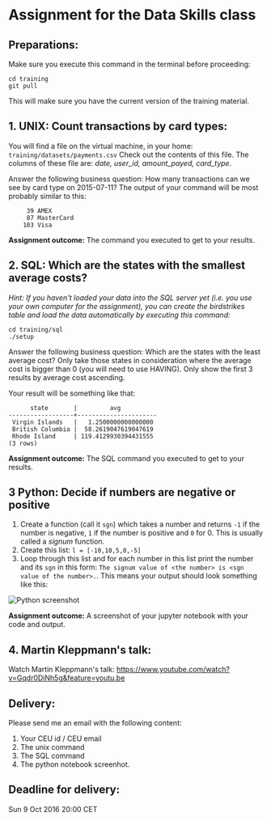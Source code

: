 # Assignment for the Data Skills class

## Preparations:
Make sure you execute this command in the terminal before proceeding:
```
cd training
git pull
```
This will make sure you have the current version of the training material.

## 1. UNIX: Count transactions by card types:
You will find a file on the virtual machine, in your home: ```training/datasets/payments.csv```
Check out the contents of this file. The columns of these file are: *date, user_id, amount_payed, card_type*. 

Answer the following business question: How many transactions can we see by card type on 2015-07-11?
The output of your command will be most probably similar to this:
```
     39 AMEX
     87 MasterCard
    103 Visa
```
**Assignment outcome:** The command you executed to get to your results.

## 2. SQL: Which are the states with the smallest average costs?
*Hint: If you haven't loaded your data into the SQL server yet (i.e. you use your own computer for the assignment), you can create the birdstrikes table and load the data automatically by executing this command:*
```
cd training/sql
./setup
```

Answer the following business question:
Which are the states with the least average cost? Only take those states in consideration where the average cost is bigger than 0 (you will need to use HAVING). Only show the first 3 results by average cost ascending.

Your result will be something like that:
```
      state       |         avg          
------------------+----------------------
 Virgin Islands   |   1.2500000000000000
 British Columbia |  58.2619047619047619
 Rhode Island     | 119.4129930394431555
(3 rows)
```
**Assignment outcome:** The SQL command you executed to get to your results.

## 3 Python: Decide if numbers are negative or positive

1. Create a function (call it ```sgn```) which takes a number and returns ```-1``` if the number is negative, ```1``` if the number is positive and ```0``` for 0. This is usually called a *signum* function.
2. Create this list: ```l = [-10,10,5,0,-5]```
3. Loop through this list and for each number in this list print the number and its ```sgn``` in this form: ```The signum value of <the number> is <sgn value of the number>.```. This means your output should look something like this:

![Python screenshot](https://github.com/zoltanctoth/bigdata-training/blob/master/python-result.png)

**Assignment outcome:** A screenshot of your jupyter notebook with your code and output.

## 4. Martin Kleppmann's talk:
Watch Martin Kleppmann's talk: https://www.youtube.com/watch?v=Gqdr0DiNh5g&feature=youtu.be

## Delivery:
Please send me an email with the following content:
1. Your CEU id / CEU email
2. The unix command
3. The SQL command
4. The python notebook screenhot.

## Deadline for delivery:
Sun 9 Oct 2016 20:00 CET
